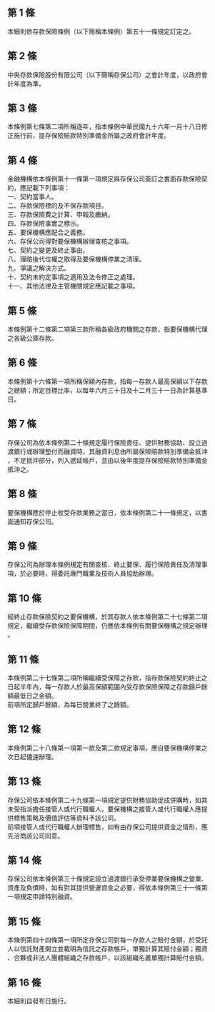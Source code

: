第 1 條
-------
本細則依存款保險條例（以下簡稱本條例）第五十一條規定訂定之。

第 2 條
-------
中央存款保險股份有限公司（以下簡稱存保公司）之會計年度，以政府會  
計年度為準。

第 3 條
-------
本條例第七條第二項所稱逐年，指本條例中華民國九十六年一月十八日修  
正施行前，提存保險賠款特別準備金所屬之政府會計年度。

第 4 條
-------
金融機構依本條例第十一條第一項規定與存保公司簽訂之書面存款保險契  
約，應記載下列事項：  
一、契約當事人。  
二、存款保險標的及不保存款項目。  
三、存款保險費之計算、申報及繳納。  
四、存款保險事實之標示。  
五、要保機構應配合之義務。  
六、存保公司得對要保機構辦理查核之事項。  
七、契約之變更及終止事由。  
八、理賠後代位權之取得及要保機構停業之清理。  
九、爭議之解決方式。  
十、契約未約定事項之適用及法令修正之處理。  
十一、其他法律及主管機關規定應記載之事項。

第 5 條
-------
本條例第十二條第二項第三款所稱各級政府機關之存款，指要保機構代理  
之各級公庫存款。

第 6 條
-------
本條例第十六條第一項所稱保額內存款，指每一存款人最高保額以下存款  
之總額；所定目標比率，以每年六月三十日及十二月三十一日為計算基準  
日。

第 7 條
-------
存保公司為依本條例第二十條規定履行保險責任、提供財務協助、設立過  
渡銀行或辦理墊付而融資時，其融資利息由所屬保險賠款特別準備金抵沖  
，不足抵沖部分，列入遞延帳戶，並由以後年度提存保險賠款特別準備金  
抵沖之。

第 8 條
-------
要保機構應於停止收受存款業務之當日，依本條例第二十一條規定，以書  
面通知存保公司。

第 9 條
-------
存保公司為辦理本條例規定有關查核、終止要保、履行保險責任及清理事  
項，於必要時，得委託專門職業及技術人員協助辦理。

第 10 條
--------
經終止存款保險契約之要保機構，於其存款人依本條例第二十七條第二項  
規定，繼續受存款保險保障期間，仍應依本條例有關要保機構之規定辦理  
。

第 11 條
--------
本條例第二十七條第二項所稱繼續受保障之存款，指存款保險契約終止之  
日起半年內，每一存款人於最高保額範圍內受存款保險保障之存款歸戶餘  
額最低日之金額。  
前項所定歸戶餘額，為每日營業終了之餘額。

第 12 條
--------
本條例第二十八條第一項第一款及第二款規定事項，應自要保機構停業之  
次日起儘速辦理。

第 13 條
--------
存保公司依本條例第二十九條第一項規定提供財務協助促成併購時，如其  
未受指派擔任接管人或代行職權人，要保機構之接管人或代行職權人應提  
供標售策略及價值評估等資料予該公司。  
前項接管人或代行職權人辦理標售，如有由存保公司提供資金之情形，應  
先洽商該公司同意。

第 14 條
--------
存保公司依本條例第三十條規定設立過渡銀行承受停業要保機構之營業、  
資產及負債時，如有對其提供營運資金之必要，得依本條例第三十一條第  
一項規定申請特別融資。

第 15 條
--------
本條例第四十四條第一項所定存保公司對每一存款人之賠付金額，於受託  
人以信託財產開立並載明為信託之存款帳戶，單獨計算其賠付金額；獨資  
、合夥或非法人團體組織之存款帳戶，以該組織名義單獨計算賠付金額。

第 16 條
--------
本細則自發布日施行。

